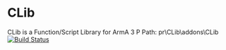 # CLib
CLib is a Function/Script Library for ArmA 3
P Path: pr\CLib\addons\CLib
[![Build Status](https://travis-ci.org/jokoho48/CLib.svg?branch=master)](https://travis-ci.org/jokoho48/CLib)
